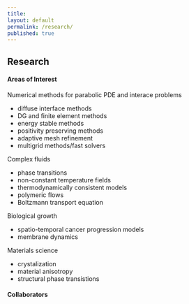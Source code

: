 ```yaml
---
title:
layout: default
permalink: /research/
published: true
---
```


## Research

#### Areas of Interest
Numerical methods for parabolic PDE and interace problems
- diffuse interface methods
- DG and finite element methods
- energy stable methods
- positivity preserving methods
- adaptive mesh refinement
- multigrid methods/fast solvers

Complex fluids
- phase transitions
- non-constant temperature fields
- thermodynamically consistent models
- polymeric flows
- Boltzmann transport equation

Biological growth
- spatio-temporal cancer progression models
- membrane dynamics

Materials science
- crystalization
- material anisotropy
- structural phase transistions

#### Collaborators


